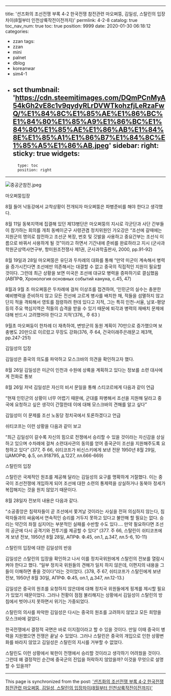 
---
title: '션즈화의 조선전쟁 부록 4-2 한국전쟁 참전관련 마오쩌뚱, 김일성, 스탈린의 입장차이(8월부터 인천상륙작전이전까지)'
permlink: 4-2-8
catalog: true
toc_nav_num: true
toc: true
position: 9999
date: 2020-01-30 06:18:12
categories:
- zzan
tags:
- zzan
- mini
- palnet
- dblog
- koreanwar
- sim4-1
- sct
thumbnail: 'https://cdn.steemitimages.com/DQmPCnMyA54kGh2vE8c1v9qydyRLrDVWTkohzfjLeRzaFwQ/%E1%84%8C%E1%85%AE%E1%86%BC%E1%84%80%E1%85%A9%E1%86%BC%E1%84%80%E1%85%AE%E1%86%AB%E1%84%8E%E1%85%A1%E1%86%B7%E1%84%8C%E1%85%A5%E1%86%AB.jpeg'
sidebar:
    right:
        sticky: true
widgets:
    -
        type: toc
        position: right
---


![중공군참전.jpeg](https://cdn.steemitimages.com/DQmPCnMyA54kGh2vE8c1v9qydyRLrDVWTkohzfjLeRzaFwQ/%E1%84%8C%E1%85%AE%E1%86%BC%E1%84%80%E1%85%A9%E1%86%BC%E1%84%80%E1%85%AE%E1%86%AB%E1%84%8E%E1%85%A1%E1%86%B7%E1%84%8C%E1%85%A5%E1%86%AB.jpeg)

마오쩌뚱입장

8월 들어 낙동강에서 교착상황이 전개되자 마오쩌뚱은 파병준비를 해야 한다고 생각했다.

8월 11일 동북지역에 집결해 있던 제13병단은 마오쩌뚱의 지시로 각군단과 사단 간부들이 참가하는 회의를 개최
동베이군구 사령관겸 정치위원인 가오강은 “조선에 갈때에는 지원군의 명의로 참전하고 조선군 복장, 번호 및 깃발을 사용하고 중요간부는 조선식 이름으로 바꿔서 사용하게 될 것”이라고 하면서 기간내에 준비를 완료하라고 지시
(군사과학원군상역사연구부, 항미원조전쟁사 제1권, 군사과학출판사, 2000, pp.91-92)

8월 19일과 28일 마오쩌뚱은 유딘과 두차례의 대화를 통해 “만약 미군이 계속해서 병력을 증가시킨다면 조선에만 의존해서는 대결할 수 없고 중국의 직접적인 지원이 필요할 것이다. 그런데 최근 상황을 보면 미국은 조선에 대규모 병력을 증파하기로 결심했음(АВПРФ, Хронология основных событий кануна, с.45, 47) 

8월과 9월 초 마오쩌뚱은 두차례에 걸처 이상조를 접견하여, ‘인민군의 실수는 충분한 예비병력을 준비하지 않고 모든 전선에 고르게 병사를 배치한 채, 적들을 섬멸하지 않고 단지 적을 격퇴해서 영토를 점령하려 한데 있다고 지적, 그는 특히 인천-서울, 남포-평양 등의 주요 핵심지역은 적들의 습격을 받을 수 있기 때문에 퇴각과 병력의 재배치 문제에 대해 반드시 고려했어야 한다고 지적’(376,, 주 63 )

9월초 마오쩌둥이 한차례 더 재촉하여, 변방군의 동원 계획이 70만으로 증가했으며 보충병도 20만으로 이르렀고 무장도 강화(376, 주 64, 건국이래주은래문고 제3책, pp.247-251)

김일성의 입장

김일성은 중국의 의도를 파악하고 모스크바의 의견을 확인하고자 했다. 

8월 26일 김일성은 미군이 인천과 수원에 상륙을 계획하고 있다는 정보를 소련 대사에게 전화로 통보

8월 26일 저녁 김일성은 자신의 비서 문일을 통해 스티코르에게 다음과 같이 언급

“현재 인민군의 상황이 너무 어렵기 때문에, 군대를 파병해서 조선을 지원해 달라고 중국에 요청하고 싶은 생각이 간절한데  이에 대해 모스크바의 견해를 알고 싶다”

김일성이 이 문제를 조선 노동당 정치국에서 토론하겠다고 언급

쉬티코프는 이런 상황을 다음과 같이 보고

“최근 김일성이 갈수록 자신의 힘으로 전쟁에서 승리할 수 있을 것이라는 자신감을 상실하고 있으며 수차례에 걸쳐 소련대사관의 동의를 얻어 중국군이 조선을 지원해주도록 요청하고 있다”
(377, 주 66, 쉬티코프가 비신스키에게 보낸 전문 1950년 8월 29일, ЦАМОРФ, ф.5, оп.918795, д.1227, лл.666-669)

스탈린의 입장

스탈린은 국제적인 원조를 제공해 달라는 김일성의 요구를 명확하게 거절했다. 이는 중국이 조선전쟁에 개입하게 되어 조선에 대한 소련의 통제력을 상실하거나 동북아 정세가 복잡해지는 것을 원치 않았기 때문이다. 

8월 28일자 전보의 내용은 다음과 같다. 

“소공중앙은 침략자들이 곧 조선에서 쫓겨날 것이라는 사실을 전혀 의심하지 않는다, 침략자들과의 싸움에서 연속적인 승리를 거두지 못하고 있다고 불안해 할 필요는 없다.  승리는 약간의 좌절 심지어는 부분적인 실패를 수반할 수도 있다…. 만약 필요하다면 조선의 공군에 다시 공격기와 전투기를 제공할 수 있다”
(377. 주 66, 스탈린이 쉬티코프에게 보낸 전보, 1950년 8월 28일, АПРФ. Ф.45, оп.1, д.347, лл.5-6, 10-11)


스탈린의 입장에 대한 김일성의 반응

김일성은 스탈린의 입장을 확인하고 나서 이를 정치국위원에게 스탈린의 전보를 열람시켜야 한다고 했다. “일부 정치국 위원들의 견해가 일치 하지 않은데, 이편지의 내용을 그들이 이해하면 좋을 것이다”라는 것이었다. 
(378, 주 67, 쉬티코프가 스탈린에게 보낸 전보, 1950년 8월 30일, АПРФ. Ф.45, оп.1, д.347, лл.12-13.)

김일성은 중국의 원조를 요청하지 않은데에 대해 정치국 위원들에게 핑계를 제시할 필요가 있었기 때문이었다. 
그러나 전황이 점점 불리해지는 상황에서 김일성이 스탈린의 방침에서 벗어나지 못하면서 위기는 가중되었다. 

스탈린의 의사를 파악한 김일성은 다시는 중국의 원조를 고려하지 않았고 모든 희망을 모스크바에 걸었다. 

한국전쟁에서 결정적 국면은 바로 이지점이라고 할 수 있을 것이다. 만일 이때 중국이 병력을 지원했으면 전쟁은 끝날 수 있었다. 그러나 스탈린은 중국의 개입으로 인한 상황변화를 바라지 않았고 김일성은 스탈린의 지시를 거부할 수 없었다.

스탈린도 이런 상황에서 북한이 전쟁에서 승리할 것이라고 생각하기 어려웠을 것이다. 그런데 왜 결정적인 순간에 중국군의 진입을 허락하지 않았을까? 이것을 무엇으로 설명할 수 있을까?

- - -

This page is synchronized from the post: ['션즈화의 조선전쟁 부록 4-2 한국전쟁 참전관련 마오쩌뚱, 김일성, 스탈린의 입장차이(8월부터 인천상륙작전이전까지)'](https://steemit.com/@wisdomandjustice/4-2-8)
